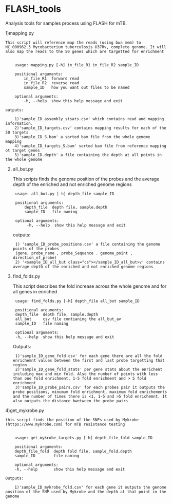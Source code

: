 # FLASH_tools
Analysis tools for samples process using FLASH for mTB. 

1)mapping.py

	This script will reference map the reads (using bwa mem) to NC_000962.3 Mycobacterium tuberculosis H37Rv, complete genome. It will also map the reads to the 50 genes which are targetted for enrichment


		usage: mapping.py [-h] in_file_R1 in_file_R2 sample_ID

		positional arguments:
	  		in_file_R1  forward read
	  		in_file_R2  reverse read
	 	 	sample_ID   how you want out files to be named

		optional arguments:
	  		-h, --help  show this help message and exit

	outputs: 

		1)'sample_ID_assembly_stsats.csv' which contains read and mapping information.
		2)'sample_ID_targets.csv' contains mapping results for each of the 50 targets
		3)'sample_ID_S.bam' a sorted bam file from the whole genome mapping
		4)'sample_ID_targets_S.bam' sorted bam file from reference mapping ot target genes
		5)'sample_ID.depth' a file containing the depth at all points in the whole genome

2) all_but.py

	This scripts finds the genome position of the probes and the average depth of the enriched and not enriched genome regions

		usage: all_but.py [-h] depth_file sample_ID

		positional arguments:
	  		depth_file  depth file, sample.depth
	  		sample_ID   file naming

		optional arguments:
	 		 -h, --help  show this help message and exit

	outputs: 

		1) 'sample_ID_probe_positions.csv' a file containing the genome points of the probes
		(gene, probe_name , probe_Sequence . genome_point , direction_of_probe)
		2) '<sample_ID_all_but class="cs"></sample_ID_all_but>v' contains average depth of the enriched and not enriched genome regions


3) find_folds.py

	This script describes the fold increase across the whole genome and for all genes in enriched

		usage: find_folds.py [-h] depth_file all_but sample_ID

		positional arguments:
		depth_file  depth file, sample.depth
		all_but     csv file contianing the all_but_av
		sample_ID   file naming

		optional arguments:
		-h, --help  show this help message and exit

	Outputs:

		1)'sample_ID_gene_fold.csv' for each gene there are all the fold enrichemnt values between the first and last probe targetting that region
		2)'sample_ID_gene_fold_stats' per gene stats about the enrichent including max and min fold. Also the number of points with less than one fold enrichment, 1-5 fold enrichment and > 5 fold enrichment
		3)'sample_ID_probe_pairs.csv' for each probes pair it outputs the probe positions, minumum fold enrichment, maximum fold enrichements and the number of times there is <1, 1-5 and >5 fold enrichemnt. It also outputs the distance bwetween the probe pairs
 		

4)get_mykrobe.py

	this script finds the position of the SNPs used by Mykrobe (https://www.mykrobe.com) for mTB resistance testing


		usage: get_mykrobe_targets.py [-h] depth_file_fold sample_ID

		positional arguments:
		depth_file_fold  depth fold file, sample_fold.depth
		sample_ID        file naming

		optional arguments:
		-h, --help       show this help message and exit

	Outputs:

		1)'sample_ID_mykrobe_fold.csv' for each gene it outputs the genome position of the SNP used by Mykrobe and the depth at that point in the genome
